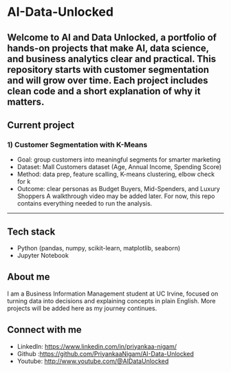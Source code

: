 # AI-Data-Unlocked
Welcome to AI and Data Unlocked, a portfolio of hands-on projects that make AI, data science, and business analytics clear and practical.
This repository starts with customer segmentation and will grow over time. Each project includes clean code and a short explanation of why it matters.
---
## Current project
### 1) Customer Segmentation with K-Means
- Goal: group customers into meaningful segments for smarter marketing 
- Dataset: Mall Customers dataset (Age, Annual Income, Spending Score)
- Method: data prep, feature scalling, K-means clustering, elbow check for k
- Outcome: clear personas as Budget Buyers, Mid-Spenders, and Luxury Shoppers
A walkthrough video may be added later. For now, this repo contains everything needed to run the analysis.
---
## Tech stack
- Python (pandas, numpy, scikit-learn, matplotlib, seaborn)
- Jupyter Notebook
## About me
I am a Business Information Management student at UC Irvine, focused on turning data into decisions and explaining concepts in plain English.
More projects will be added here as my journey continues.
## Connect with me
- LinkedIn: https://www.linkedin.com/in/priyankaa-nigam/
- Github :https://github.com/PriyankaaNigam/AI-Data-Unlocked
- Youtube: http://www.youtube.com/@AIDataUnlocked

